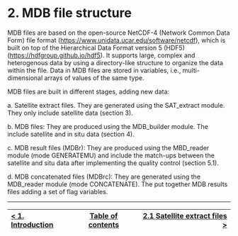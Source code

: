 # **2. MDB file structure**

MDB files are based on the open-source NetCDF-4 (Network Common Data Form) file format (https://www.unidata.ucar.edu/software/netcdf), which is built on top of the Hierarchical Data Format version 5 (HDF5) (https://hdfgroup.github.io/hdf5). It supports large, complex and heterogenous data by using a directory-like structure to organize the data within the file. Data in MDB files are stored in variables, i.e., multi-dimensional arrays of values of the same type.

MDB files are built in different stages, adding new data:

a. Satellite extract files. They are generated using the SAT_extract module. They only include satellite data (section 3).

b. MDB files: They are produced using the MDB_builder module. The include satellite and in situ data (section 4).

c. MDB result files (MDBr): They are produced using the MBD_reader module (mode GENERATEMU) and include the match-ups between the satellite and situ data after implementing the quality control (section 5.1). 

d. MDB concatenated files (MDBrc): They are generated using the MDB_reader module (mode CONCATENATE). The put together MDB results files adding a set of flag variables. 

***

|[< 1. Introduction](Introduction.md)| [Table of contents](Index.md) | [2.1 Satellite extract files >](sat_extract_structure.md) |
|:-----------| :------:| -----------:|